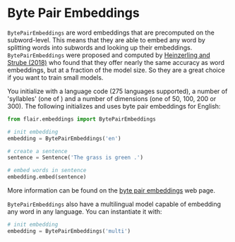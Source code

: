 # Byte Pair Embeddings

`BytePairEmbeddings` are word embeddings that are precomputed on the subword-level. This means that they are able to
embed any word by splitting words into subwords and looking up their embeddings. `BytePairEmbeddings` were proposed
and computed by [Heinzerling and Strube (2018)](https://www.aclweb.org/anthology/L18-1473) who found that they offer nearly the same accuracy as word embeddings, but at a fraction
of the model size. So they are a great choice if you want to train small models.

You initialize with a language code (275 languages supported), a number of 'syllables' (one of ) and
a number of dimensions (one of 50, 100, 200 or 300). The following initializes and uses byte pair embeddings
for English:

```python
from flair.embeddings import BytePairEmbeddings

# init embedding
embedding = BytePairEmbeddings('en')

# create a sentence
sentence = Sentence('The grass is green .')

# embed words in sentence
embedding.embed(sentence)
```

More information can be found
on the [byte pair embeddings](https://nlp.h-its.org/bpemb/) web page.

`BytePairEmbeddings` also have a multilingual model capable of embedding any word in any language.
 You can instantiate it with:

```python
# init embedding
embedding = BytePairEmbeddings('multi')
```
